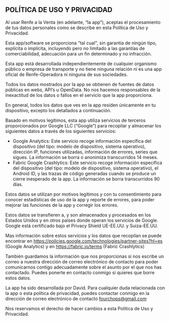 
POLÍTICA DE USO Y PRIVACIDAD
----------------------------

Al usar Renfe a la Venta (en adelante, “la app”), aceptas el procesamiento de tus datos personales como se describe en esta Política de Uso y Privacidad.

Esta app/software se proporciona "tal cual", sin garantía de ningún tipo, explícita o implícita, incluyendo pero no limitado a las garantías de comerciabilidad, adecuación para un fin determinado y no infracción. 

Esta app está desarrollada independientemente de cualquier organismo público o empresa de transporte y no tiene ninguna relación ni es una app oficial de Renfe-Operadora ni ninguna de sus sociedades. 

Todos los datos mostrados por la app se obtienen de fuentes de datos públicas en webs, API’s u OpenData. No nos hacemos responsables de la inexactitud de los datos o fallos en el servicio que la app proporciona.

En general, todos los datos que ves en la app residen únicamente en tu dispositivo, excepto los detallados a continuación.

Basado en motivos legítimos, esta app utiliza servicios de terceros proporcionados por Google LLC (“Google”) para recopilar y almacenar los siguientes datos a través de los siguientes servicios:

* Google Analytics: Este servicio recoge información específica del dispositivo (del tipo: modelo de dispositivo, sistema operativo), dirección IP, funciones utilizadas, información de errores, series que sigues. La información se borra o anonimiza transcurridos 14 meses.
* Fabric Google Crashlytics: Este servicio recoge información específica del dispositivo (del tipo: modelo de dispositivo, sistema operativo), el Android ID, y las trazas de código generadas cuando se produce un cierre inesperado de la app. La información se borra transcurridos 90 días.

Estos datos se utilizan por motivos legítimos y con tu consentimiento para conocer estadísticas de uso de la app y reporte de errores, para poder mejorar las funciones de la app y corregir los errores. 

Estos datos se transfieren a, y son almacenados y procesados en los Estados Unidos y en otros países donde operan los servicios de Google. Google está certificado bajo el Privacy Shield UE-EE.UU. y Suiza-EE.UU. 

Mas información sobre estos servicios y los datos que recopilan se puede encontrar en https://policies.google.com/technologies/partner-sites?hl=es (Google Analytics) y en  https://fabric.io/terms (Fabric Crashlytics)

También guardamos la información que nos proporcionas si nos escribe un correo a nuestra dirección de correo electrónico de contacto para poder comunicarnos contigo adecuadamente sobre el asunto por el que nos has contactado. Puedes ponerte en contacto conmigo si quieres que borre estos datos.

La app ha sido desarrollada por David. Para cualquier duda relacionada con la app o esta política de privacidad, puedes contactar conmigo en la dirección de correo electrónico de contacto fourchops@gmail.com

Nos reservamos el derecho de hacer cambios a esta Política de Uso y Privacidad.
